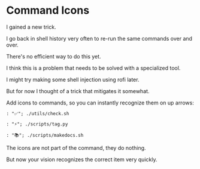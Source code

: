 # Command Icons

I gained a new trick.

I go back in shell history very often to re-run the same commands over and over.

There's no efficient way to do this yet.

I think this is a problem that needs to be solved with a specialized tool.

I might try making some shell injection using rofi later.

But for now I thought of a trick that mitigates it somewhat.

Add icons to commands, so you can instantly recognize them on up arrows:

`: "✅"; ./utils/check.sh`

`: "⚡"; ./scripts/tag.py`

`: "📚"; ./scripts/makedocs.sh`

The icons are not part of the command, they do nothing.

But now your vision recognizes the correct item very quickly.